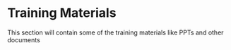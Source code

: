 # Training Materials
This section will contain some of the training materials like PPTs and other documents
